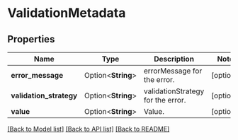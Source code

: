 # ValidationMetadata

## Properties

Name | Type | Description | Notes
------------ | ------------- | ------------- | -------------
**error_message** | Option<**String**> | errorMessage for the error. | [optional]
**validation_strategy** | Option<**String**> | validationStrategy for the error. | [optional]
**value** | Option<**String**> | Value. | [optional]

[[Back to Model list]](../README.md#documentation-for-models) [[Back to API list]](../README.md#documentation-for-api-endpoints) [[Back to README]](../README.md)



